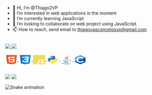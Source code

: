 - 👋 Hi, I’m @Thiago2VP
- 👀 I’m interested in web applications in the moment
- 🌱 I’m currently learning JavaScript
- 💞️ I’m looking to collaborate on web project using JavaScript
- 📫 How to reach, send email to thiagovasconcelosvp@gmail.com

<!---
Thiago2VP/Thiago2VP is a ✨ special ✨ repository because its `README.md` (this file) appears on your GitHub profile.
You can click the Preview link to take a look at your changes.
--->

<br>

<div align="left">
  <a href="https://github.com/Thiago2VP" style:"display: flex;">
  <img height="180em" src="https://github-readme-stats.vercel.app/api?username=Thiago2VP&show_icons=true&theme=dark&include_all_commits=true&count_private=true"/>
  <img height="180em" src="https://github-readme-stats.vercel.app/api/top-langs/?username=Thiago2VP&layout=compact&langs_count=7&theme=dark"/>
</div>

 <div style="display: inline_block"><br>
  <img align="center" alt="Thiago-HTML" height="30" width="40" src="https://raw.githubusercontent.com/devicons/devicon/master/icons/html5/html5-original.svg">
  <img align="center" alt="Thiago-CSS" height="30" width="40" src="https://raw.githubusercontent.com/devicons/devicon/master/icons/css3/css3-original.svg">
  <img align="center" alt="Thiago-Js" height="30" width="40" src="https://raw.githubusercontent.com/devicons/devicon/master/icons/javascript/javascript-plain.svg">
  <img align="center" alt="Thiago-Python" height="30" width="40" src="https://raw.githubusercontent.com/devicons/devicon/master/icons/python/python-original.svg">
   <img align="center" alt="Thiago-Java" height="30" width="40" src="https://raw.githubusercontent.com/devicons/devicon/master/icons/java/java-original.svg">
  <img align="center" alt="Thiago-C" height="30" width="40" src="https://raw.githubusercontent.com/devicons/devicon/master/icons/c/c-original.svg">
</div>
  
 <br>

<div> 
  
  <!--https://dev.to/envoy_/150-badges-for-github-pnk-->
  
  <a href = "mailto:thiagovasconcelosvp@gmail.com"><img src="https://img.shields.io/badge/-Gmail-%23333?style=for-the-badge&logo=gmail&logoColor=white" target="_blank"></a>
  <a href="https://www.linkedin.com/in/thiago-pereira-b8257b182" target="_blank"><img src="https://img.shields.io/badge/-LinkedIn-%230077B5?style=for-the-badge&logo=linkedin&logoColor=white" target="_blank"></a> 
 
  ![Snake animation](https://github.com/Thiago2VP/Thiago2VP/blob/output/github-contribution-grid-snake.svg)
 
</div>
